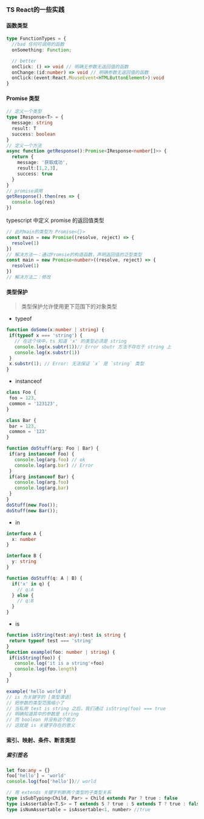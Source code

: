 <!--
 * @Author: Mia
 * @Date: 2022-01-06 17:07:30
 * @LastEditors: Mia
 * @LastEditTime: 2022-01-12 10:29:56
 * @Description: 
-->
### TS React的一些实践

#### 函数类型

```typescript
type FunctionTypes = {
  //bad 任何可调用的函数
  onSomething: Function; 

  // better
  onClick: () => void // 明确无参数无返回值的函数
  onChange:(id:number) => void // 明确参数无返回值的函数
  onClick:(event:React.MouseEvent<HTMLButtonElement>):void
}
```

#### Promise 类型
``` typescript
// 定义一个类型
type IResponse<T> = {
  message: string
  result: T
  success: boolean
}
// 定义一个方法
async function getResponse():Promise<IResponse<number[]>> {
  return {
    message: '获取成功',
    result:[1,2,3],
    success: true
  }
}
// promise调用
getResponse().then(res => {
  console.log(res)
})
```
typescript 中定义 promise 的返回值类型
```typescript
// 此时main的类型为 Promise<{}>
const main = new Promise((resolve, reject) => {
  resolve(1)
})
// 解决方法一：通过Promsie的构造函数，声明返回值的泛型类型
const main = new Promise<number>((resolve, reject) => {
  resolve(1)
})
// 解决方法二：修改
```


#### 类型保护
> 类型保护允许使用更下范围下的对象类型

 - typeof
 ```typescript
function doSome(x:number | string) {
  if(typeof x === 'string') {
    // 在这个块中，ts 知道 'x' 的类型必须是 string
    console.log(x.subtr(1))// Error sbutr 方法不存在于 string 上
    console.log(x.substr(1))
  } 
  x.substr(1); // Error: 无法保证 `x` 是 `string` 类型
}
 ```

 - instanceof
 ```typescript
class Foo {
  foo = 123,
  common = '123123',
}

class Bar {
  bar = 123,
  common = '123'
}

function doStuff(arg: Foo | Bar) {
  if(arg instanceof Foo) {
    console.log(arg.foo) // ok
    console.log(arg.bar) // Error
  }
  if(arg instanceof Bar) {
    console.log(arg.foo)
    console.log(arg.bar)
  }
}
doStuff(new Foo());
doStuff(new Bar());
 ```

 - in
```typescript
interface A {
  x: number
}

interface B {
  y: string
}

function doStuff(q: A | B) {
  if('x' in q) {
    // q:A
  } else {
    // q:B
  }
}
```

 - is

 ```typescript
function isString(test:any):test is string {
  return typeof test === 'string'
}
function example(foo: number | string) {
  if(isString(foo)) {
    console.log('it is a string'+foo)
    console.log(foo.length)
  }
}

example('hello world')
// is 为关键字的 [类型谓语]
// 把参数的类型范围缩小了
// 当私用 test is string 之后，我们通过 isString(foo) === true
// 明确知道其中的参数是 string
// 而 boolean 并没有这个能力
// 这就是 is 关键字存在的意义
 ```

#### 索引、映射、条件、断言类型

##### 索引签名
```typescript
let foo:any = {}
foo['hello'] = 'world'
console.log(foo['hello'])// world
```

```typescript
// 用 extends 关键字判断两个类型的子类型关系
type isSubTyping<Child, Par> = Child extends Par ? true : false
type isAssertable<T,S> = T extends S ? true : S extends T ? true : false
type isNumAssertable = isAssertable<1, number> //true

```